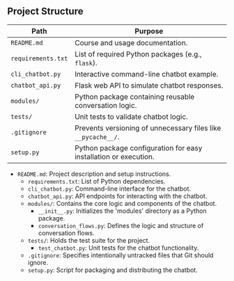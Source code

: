 ## Project Structure



| Path                      | Purpose                                                         |
|--------------------------|------------------------------------------------------------------|
| `README.md`               | Course and usage documentation.                                 |
| `requirements.txt`        | List of required Python packages (e.g., `flask`).                |
| `cli_chatbot.py`          | Interactive command-line chatbot example.                       |
| `chatbot_api.py`          | Flask web API to simulate chatbot responses.                    |
| `modules/`                | Python package containing reusable conversation logic.          |
| `tests/`                  | Unit tests to validate chatbot logic.                           |
| `.gitignore`              | Prevents versioning of unnecessary files like `__pycache__/`.   |
| `setup.py`                | Python package configuration for easy installation or execution.|


* `README.md`: Project description and setup instructions.
  * `requirements.txt`: List of Python dependencies.
  * `cli_chatbot.py`: Command-line interface for the chatbot.
  * `chatbot_api.py`: API endpoints for interacting with the chatbot.
  * `modules/`: Contains the core logic and components of the chatbot.
      * `__init__.py`: Initializes the 'modules' directory as a Python package.
      * `conversation_flows.py`: Defines the logic and structure of conversation flows.
  * `tests/`: Holds the test suite for the project.
      * `test_chatbot.py`: Unit tests for the chatbot functionality.
  * `.gitignore`: Specifies intentionally untracked files that Git should ignore.
  * `setup.py`: Script for packaging and distributing the chatbot.
